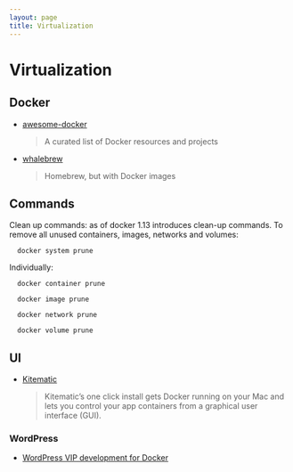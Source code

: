 ```yaml
---
layout: page
title: Virtualization
---
```


# Virtualization

## Docker

- [awesome-docker](https://github.com/veggiemonk/awesome-docker)

  > A curated list of Docker resources and projects

- [whalebrew](https://github.com/bfirsh/whalebrew)
  > Homebrew, but with Docker images

## Commands

Clean up commands: as of docker 1.13 introduces clean-up commands.
To remove all unused containers, images, networks and volumes:

```
  docker system prune
```

Individually:

```
  docker container prune

  docker image prune

  docker network prune

  docker volume prune
```

## UI

- [Kitematic](https://kitematic.com)
  > Kitematic’s one click install gets Docker running on your Mac and lets you control your app containers from a graphical user interface (GUI).

### WordPress

- [WordPress VIP development for Docker](https://github.com/chriszarate/docker-wordpress-vip)
